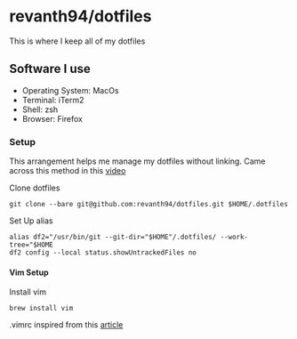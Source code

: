 
# revanth94/dotfiles

This is where I keep all of my dotfiles

## Software I use
- Operating System: MacOs
- Terminal: iTerm2
- Shell: zsh
- Browser: Firefox

### Setup

This arrangement helps me manage my dotfiles without linking. 
Came across this method in this [video](https://youtu.be/LI_Tv5dJkkk)

Clone dotfiles
```
git clone --bare git@github.com:revanth94/dotfiles.git $HOME/.dotfiles
```

Set Up alias
```
alias df2="/usr/bin/git --git-dir="$HOME"/.dotfiles/ --work-tree="$HOME
df2 config --local status.showUntrackedFiles no
```



#### Vim Setup
Install vim
```
brew install vim
```

.vimrc inspired from this [article](https://medium.com/@edominguez.se/vim-101-a-comprehensive-guide-to-using-vim-like-an-ide-1-3-vimrc-d484cc41fc2)



